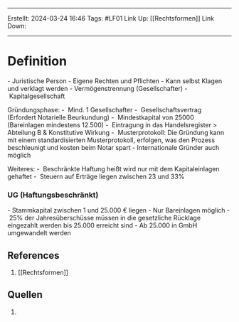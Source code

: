 
--- 
Erstellt: 2024-03-24    16:46 
Tags: #LF01 
Link Up: [[Rechtsformen]]
Link Down:

--- 
# Definition
- Juristische Person
- Eigene Rechten und Pflichten
- Kann selbst Klagen und verklagt werden
- Vermögenstrennung (Gesellschafter)
- Kapitalgesellschaft

Gründungsphase:
-  Mind. 1 Gesellschafter
-  Gesellschaftsvertrag (Erfordert Notarielle Beurkundung)
-  Mindestkapital von 25000 (Bareinlagen mindestens 12.500)
-  Eintragung in das Handelsregister > Abteilung B & Konstitutive Wirkung
-  Musterprotokoll: Die Gründung kann mit einem standardisierten Musterprotokoll, erfolgen, was den Prozess beschleunigt und kosten beim Notar spart
- Internationale Gründer auch möglich

Weiteres:
-  Beschränkte Haftung heißt wird nur mit dem Kapitaleinlagen gehaftet
-  Steuern auf Erträge liegen zwischen 23 und 33%

### UG (Haftungsbeschränkt)
- Stammkapital zwischen 1 und 25.000 € liegen
- Nur Bareinlagen möglich
- 25% der Jahresüberschüsse müssen in die gesetzliche Rücklage eingezahlt werden bis 25.000 erreicht sind
- Ab 25.000 in GmbH umgewandelt werden
## References
1. [[Rechtsformen]]

## Quellen
1. 